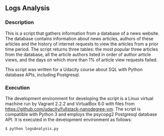 ## Logs Analysis

### Description

This is a script that gathers information from a database of a news website. The database contains information about news articles, authors of these articles and the history of internet requests to view the articles from a prior time period. The script returns three tables: the most popular three articles from the database, all the article authors listed in order of author article views, and the days on which more than 1% of article view requests failed.

This script was written for a Udacity course about SQL with Python database APIs, including Postgresql.

### Execution

The development environment for developing the script is a Linux virtual machine run by Vagrant 2.2.2 and VirtualBox 6.0 with files from https://github.com/udacity/fullstack-nanodegree-vm. The script is compatible with Python 3 and employs the psycopg2 Postgresql database API. It is executed in the development environment as follows:
```
$ python logsAnalysis.py
```
